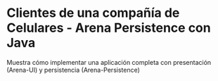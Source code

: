 # Clientes de una compañía de Celulares - Arena Persistence con Java

Muestra cómo implementar una aplicación completa con presentación (Arena-UI) y persistencia (Arena-Persistence)
